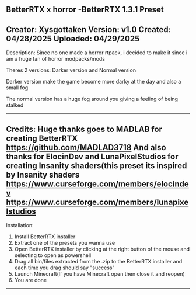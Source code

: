 BetterRTX x horror -BetterRTX 1.3.1 Preset
------------------------------------------
Creator: Xysgottaken
Version: v1.0
Created: 04/28/2025
Uploaded: 04/29/2025
------------------------------------------
Description:
Since no one made a horror rtpack, i decided to make it since i am a huge fan of horror modpacks/mods

Theres 2 versions: Darker version and Normal version

Darker version make the game become more darky at the day and also a small fog

The normal version has a huge fog around you giving a feeling of being stalked

------------------------------------------
Credits:
Huge thanks goes to MADLAB for creating BetterRTX
https://github.com/MADLAD3718
And also thanks for ElocinDev and LunaPixelStudios for creating Insanity shaders(this preset its inspired by Insanity shaders
https://www.curseforge.com/members/elocindev
https://www.curseforge.com/members/lunapixelstudios
------------------------------------------
Installation:
1. Install BetterRTX installer
2. Extract one of the presets you wanna use
3. Open BetterRTX installer by clicking at the right button of the mouse and selecting to open as powershell
4. Drag all bin/files extracted from the .zip to the BetterRTX installer and each time you drag should say "success"
5. Launch Minecraft(If you have Minecraft open then close it and reopen)
6. You are done
------------------------------------------ 

